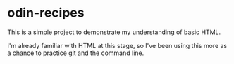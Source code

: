 # odin-recipes

This is a simple project to demonstrate my understanding of basic HTML.

I'm already familiar with HTML at this stage, so I've been using this more as a chance to practice git and the command line. 